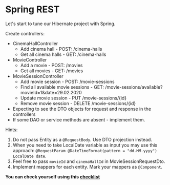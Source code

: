 # Spring REST
Let's start to tune our Hibernate project with Spring.

Create controllers:
- CinemaHallController
    - Add cinema hall - POST: /cinema-halls
    - Get all cinema halls - GET: /cinema-halls
- MovieController
    - Add a movie - POST: /movies 
    - Get all movies - GET: /movies
- MovieSessionController
    - Add movie session - POST: /movie-sessions
    - Find all available movie sessions - GET: /movie-sessions/available?movieId=1&date=29.02.2020
    - Update movie session - PUT /movie-sessions/{id}
    - Remove movie session - DELETE /movie-sessions/{id}
- Expecting to see the DTO objects for request and response in the controllers
- If some DAO or service methods are absent - implement them.

Hints:
1. Do not pass Entity as a `@RequestBody`. Use DTO projection instead.
1. When you need to take LocalDate variable as input you may use this approach: `@RequestParam @DateTimeFormat(pattern = "dd.MM.yyyy") LocalDate date`.
1. Feel free to pass `movieId` and `cinemaHallId` in MovieSessionRequestDto.
1. Implement mappers for each entity. Mark your mappers as `@Component`.

**You can check yourself using this [checklist](https://mate-academy.github.io/jv-program-common-mistakes/java-spring/rest/jv-spring-rest_checklist)**
